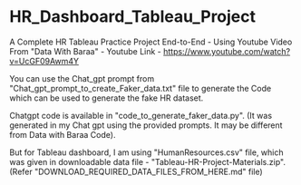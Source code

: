 # HR_Dashboard_Tableau_Project
 A Complete HR Tableau Practice Project End-to-End - Using Youtube Video From "Data With Baraa" - Youtube Link - https://www.youtube.com/watch?v=UcGF09Awm4Y

 You can use the Chat_gpt prompt from "Chat_gpt_prompt_to_create_Faker_data.txt" file to generate the Code which can be used to generate the fake HR dataset.

 Chatgpt code is available in "code_to_generate_faker_data.py". (It was generated in my Chat gpt using the provided prompts. It may be different from Data with Baraa Code).

 But for Tableau dashboard, I am using "HumanResources.csv" file, which was given in downloadable data file -  "Tableau-HR-Project-Materials.zip". (Refer "DOWNLOAD_REQUIRED_DATA_FILES_FROM_HERE.md" file)